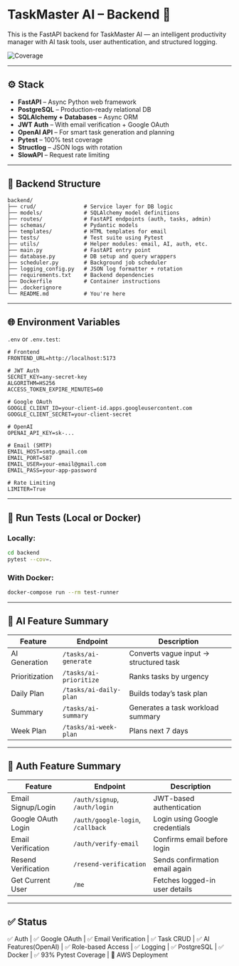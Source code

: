 # TaskMaster AI – Backend 🧠

This is the FastAPI backend for TaskMaster AI — an intelligent productivity manager with AI task tools, user authentication, and structured logging.

![Coverage](https://codecov.io/gh/llRishanll/ai-productivity-dashboard/branch/dev/graph/badge.svg)

---

## ⚙️ Stack

- **FastAPI** – Async Python web framework
- **PostgreSQL** – Production-ready relational DB
- **SQLAlchemy + Databases** – Async ORM
- **JWT Auth** – With email verification + Google OAuth
- **OpenAI API** – For smart task generation and planning
- **Pytest** – 100% test coverage
- **Structlog** – JSON logs with rotation
- **SlowAPI** – Request rate limiting

---

## 📁 Backend Structure

```
backend/
├── crud/               # Service layer for DB logic
├── models/             # SQLAlchemy model definitions
├── routes/             # FastAPI endpoints (auth, tasks, admin)
├── schemas/            # Pydantic models
├── templates/          # HTML templates for email
├── tests/              # Test suite using Pytest
├── utils/              # Helper modules: email, AI, auth, etc.
├── main.py             # FastAPI entry point
├── database.py         # DB setup and query wrappers
├── scheduler.py        # Background job scheduler
├── logging_config.py   # JSON log formatter + rotation
├── requirements.txt    # Backend dependencies
├── Dockerfile          # Container instructions
├── .dockerignore
└── README.md           # You're here
```

---

## 🌐 Environment Variables

`.env` or `.env.test`:

```env
# Frontend
FRONTEND_URL=http://localhost:5173

# JWT Auth
SECRET_KEY=any-secret-key
ALGORITHM=HS256
ACCESS_TOKEN_EXPIRE_MINUTES=60

# Google OAuth
GOOGLE_CLIENT_ID=your-client-id.apps.googleusercontent.com
GOOGLE_CLIENT_SECRET=your-client-secret

# OpenAI
OPENAI_API_KEY=sk-...

# Email (SMTP)
EMAIL_HOST=smtp.gmail.com
EMAIL_PORT=587
EMAIL_USER=your-email@gmail.com
EMAIL_PASS=your-app-password

# Rate Limiting
LIMITER=True
```

---

## 🧪 Run Tests (Local or Docker)

### Locally:
```bash
cd backend
pytest --cov=.
```

### With Docker:
```bash
docker-compose run --rm test-runner
```

---

## 🧠 AI Feature Summary

| Feature        | Endpoint               | Description                           |
| -------------- | ---------------------- | ------------------------------------- |
| AI Generation  | `/tasks/ai-generate`   | Converts vague input → structured task|
| Prioritization | `/tasks/ai-prioritize` | Ranks tasks by urgency                |
| Daily Plan     | `/tasks/ai-daily-plan` | Builds today’s task plan              |
| Summary        | `/tasks/ai-summary`    | Generates a task workload summary     |
| Week Plan      | `/tasks/ai-week-plan`  | Plans next 7 days                     |

---

## 🔐 Auth Feature Summary

| Feature             | Endpoint                          | Description                    |
| ------------------- | --------------------------------- | ------------------------------ |
| Email Signup/Login  | `/auth/signup`, `/auth/login`     | JWT-based authentication       |
| Google OAuth Login  | `/auth/google-login`, `/callback` | Login using Google credentials |
| Email Verification  | `/auth/verify-email`              | Confirms email before login    |
| Resend Verification | `/resend-verification`            | Sends confirmation email again |
| Get Current User    | `/me`                             | Fetches logged-in user details |

---

## ✅ Status

✅ Auth | ✅ Google OAuth | ✅ Email Verification | ✅ Task CRUD |
✅ AI Features(OpenAI) | ✅ Role-based Access | ✅ Logging | ✅ PostgreSQL | ✅ Docker | 
✅ 93% Pytest Coverage | 🔄 AWS Deployment
